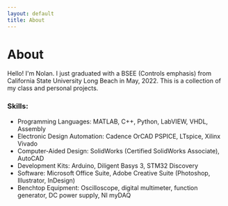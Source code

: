 ```yaml
---
layout: default
title: About
---
```


# About #

Hello! I'm Nolan. I just graduated with a BSEE (Controls emphasis) from California State University Long Beach in May, 2022. This is a collection of my class and personal projects. 

### Skills: ###
-  Programming Languages: MATLAB, C++, Python, LabVIEW, VHDL, Assembly
-  Electronic Design Automation: Cadence OrCAD PSPICE, LTspice, Xilinx Vivado
-  Computer-Aided Design: SolidWorks (Certified SolidWorks Associate), AutoCAD
-  Development Kits: Arduino, Diligent Basys 3, STM32 Discovery
-  Software: Microsoft Office Suite, Adobe Creative Suite (Photoshop, Illustrator, InDesign)
-  Benchtop Equipment: Oscilloscope, digital multimeter, function generator, DC power supply, NI myDAQ
